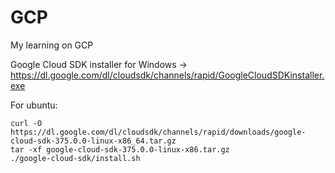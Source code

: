 # GCP
My learning on GCP

Google Cloud SDK installer for Windows -> https://dl.google.com/dl/cloudsdk/channels/rapid/GoogleCloudSDKinstaller.exe

For ubuntu:
```
curl -O https://dl.google.com/dl/cloudsdk/channels/rapid/downloads/google-cloud-sdk-375.0.0-linux-x86_64.tar.gz
tar -xf google-cloud-sdk-375.0.0-linux-x86.tar.gz
./google-cloud-sdk/install.sh
```

